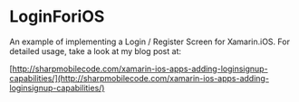 # LoginForiOS
An example of implementing a Login / Register Screen for Xamarin.iOS.  For detailed usage, take a look at my blog post at:

[http://sharpmobilecode.com/xamarin-ios-apps-adding-loginsignup-capabilities/](http://sharpmobilecode.com/xamarin-ios-apps-adding-loginsignup-capabilities/)
